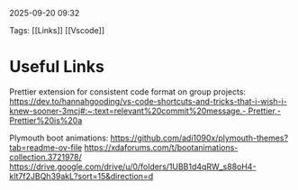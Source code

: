 
2025-09-20  09:32

Tags: [[Links]] [[Vscode]]

# Useful Links


Prettier extension for consistent code format on group projects:
https://dev.to/hannahgooding/vs-code-shortcuts-and-tricks-that-i-wish-i-knew-sooner-3mcj#:~:text=relevant%20commit%20message.-,Prettier,-Prettier%20is%20a


Plymouth boot animations:
https://github.com/adi1090x/plymouth-themes?tab=readme-ov-file
https://xdaforums.com/t/bootanimations-collection.3721978/
https://drive.google.com/drive/u/0/folders/1UBB1d4qRW_s88oH4-klt7f2JBQh39akL?sort=15&direction=d

